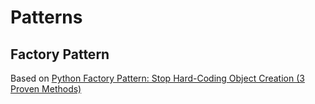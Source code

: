 # Patterns

## Factory Pattern

Based on [Python Factory Pattern: Stop Hard-Coding Object Creation (3 Proven Methods)](https://python.plainenglish.io/day-2-python-factory-pattern-stop-hard-coding-object-creation-3-proven-methods-c0667734aee8)
